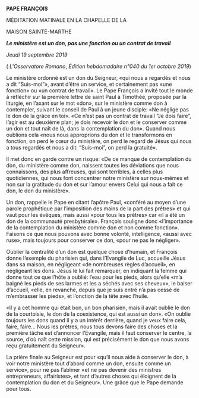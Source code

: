 **PAPE FRANÇOIS**

MÉDITATION MATINALE EN LA CHAPELLE DE LA

MAISON SAINTE-MARTHE

***Le ministère est un don, pas une fonction ou un contrat de travail***

*Jeudi 19 septembre 2019*

( *L'Osservatore Romano*, *Édition hebdomadaire n°040 du 1er octobre 2019*)

Le ministère ordonné est un don du Seigneur, «qui nous a regardés et nous a dit “Suis-moi”», avant d’être un service, et certainement pas «une fonction» ou «un contrat de travail». Le Pape François a invité tout le monde à réfléchir sur la première lettre de saint Paul à Timothée, proposée par la liturgie, en l’axant sur le mot «don», sur le ministère comme don à contempler, suivant le conseil de Paul à un jeune disciple: «Ne néglige pas le don de la grâce en toi». «Ce n’est pas un contrat de travail “Je dois faire”, l’agir est au deuxième plan; je dois recevoir le don et le conserver comme un don et tout naît de là, dans la contemplation du don». Quand nous oublions cela «nous nous approprions du don et le transformons en fonction, on perd le cœur du ministère, on perd le regard de Jésus qui nous a tous regardés et nous a dit: “Suis-moi”, on perd la gratuité».

Il met donc en garde contre un risque: «De ce manque de contemplation du don, du ministère comme don, naissent toutes les déviations que nous connaissons, des plus affreuses, qui sont terribles, à celles plus quotidiennes, qui nous font concentrer notre ministère sur nous-mêmes et non sur la gratitude du don et sur l’amour envers Celui qui nous a fait ce don, le don du ministère».

Un don, rappelle le Pape en citant l’apôtre Paul, «conféré au moyen d’une parole prophétique par l’imposition des mains de la part des prêtres» et qui vaut pour les évêques, mais aussi «pour tous les prêtres» car «il a été un don de la communauté presbytérale». François souligne donc «l’importance de la contemplation du ministère comme don et non comme fonction». Faisons ce que nous pouvons avec bonne volonté, intelligence, «aussi avec ruse», mais toujours pour conserver ce don, «pour ne pas le négliger».

Oublier la centralité d’un don est quelque chose d’humain, et François donne l’exemple du pharisien qui, dans l’Evangile de Luc, accueille Jésus dans sa maison, en négligeant «de nombreuses règles d’accueil», en négligeant les dons. Jésus le lui fait remarquer, en indiquant la femme qui donne tout ce que l’hôte a oublié: l’eau pour les pieds, alors qu’elle «m’a baigné les pieds de ses larmes et les a séchés avec ses cheveux», le baiser d’accueil, «elle, en revanche, depuis que je suis entré n’a pas cessé de m’embrasser les pieds», et l’onction de la tête avec l’huile.

«Il y a cet homme qui était bon, un bon pharisien, mais il avait oublié le don de la courtoisie, le don de la coexistence, qui est aussi un don». «On oublie toujours les dons quand il y a un intérêt derrière, quand je veux faire cela, faire, faire… Nous les prêtres, nous tous devons faire des choses et la première tâche est d’annoncer l’Evangile, mais il faut conserver le centre, la source, d’où naît cette mission, qui est précisément le don que nous avons reçu gratuitement du Seigneur».

La prière finale au Seigneur est pour «qu’il nous aide à conserver le don, à voir notre ministère tout d’abord comme un don, ensuite comme un service», pour ne pas l’abîmer «et ne pas devenir des ministres entrepreneurs, affairistes», et tant d’autres choses qui éloignent de la contemplation du don et du Seigneur». Une grâce que le Pape demande pour tous.